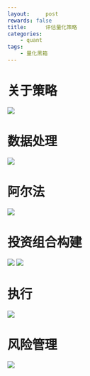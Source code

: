 ```yaml
---
layout:     post
rewards: false
title:      评估量化策略
categories:
    - quant
tags:
    - 量化黑箱
---
```


# 关于策略
![](https://tva3.sinaimg.cn/large/0069RVTdgy1fva2lphkzbj31kw0j9teb.jpg)
# 数据处理
![](https://tva3.sinaimg.cn/large/0069RVTdgy1fva2m6i23uj316o0bgacx.jpg)
# 阿尔法
![](https://tva3.sinaimg.cn/large/0069RVTdgy1fva2mpgt53j31jc0podq7.jpg)
# 投资组合构建
![](https://tva1.sinaimg.cn/large/006tNbRwly1fva2pua3oqj31jc048q36.jpg)
![](https://tva1.sinaimg.cn/large/006tNbRwly1fva2q0d0yyj31jy0f4jsb.jpg)
# 执行
![](https://tva1.sinaimg.cn/large/006tNbRwly1fva2q5i4yvj31jg0f0q48.jpg)
# 风险管理
![](https://tva2.sinaimg.cn/large/006tNbRwly1fva2q8ugssj319s0fg75l.jpg)